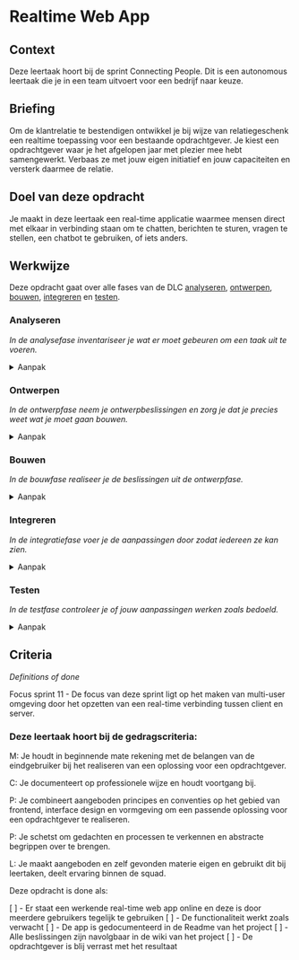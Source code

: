 # Realtime Web App

## Context

Deze leertaak hoort bij de sprint Connecting People. Dit is een autonomous leertaak die je in een team uitvoert voor een bedrijf naar keuze.

## Briefing

Om de klantrelatie te bestendigen ontwikkel je bij wijze van relatiegeschenk een realtime toepassing voor een bestaande opdrachtgever. Je kiest een opdrachtgever waar je het afgelopen jaar met plezier mee hebt samengewerkt. Verbaas ze met jouw eigen initiatief en jouw capaciteiten en versterk daarmee de relatie.

## Doel van deze opdracht

Je maakt in deze leertaak een real-time applicatie waarmee mensen direct met elkaar in verbinding staan om te chatten, berichten te sturen, vragen te stellen, een chatbot te gebruiken, of iets anders.

## Werkwijze

Deze opdracht gaat over alle fases van de DLC [analyseren](#analyseren), [ontwerpen](#ontwerpen), [bouwen](#bouwen), [integreren](#integreren) en [testen](#testen).

### Analyseren

_In de analysefase inventariseer je wat er moet gebeuren om een taak uit te voeren._

<details>
<summary>Aanpak</summary>

1. Houdt een brainstorm over het te realiseren realtime product
2. Maak een morphological chart om systematisch ideeën te genereren
3. Zorg dat je tenminste 10 ideeën hebt verzamelt voor je verder gaat.

</details>

### Ontwerpen

_In de ontwerpfase neem je ontwerpbeslissingen en zorg je dat je precies weet wat je moet gaan bouwen._

<details>
<summary>Aanpak</summary>

1. Kies onderbouwd een van de ideeën en maak daar een ontwerp voor
2. Begin met het schetsen van wireframes, check die bij een docent en verbeter ze.
3. Werk jouw wireframes uit in figma en link ze aan elkaar zodat een wireflow ontstaat.
4. Maak de schematische weergave van de state van jouw applicatie in een process-flow.
5. Laat zien welke socket verbindingen gelegd worden in een data-lifecycle diagram.

</details>

### Bouwen

_In de bouwfase realiseer je de beslissingen uit de ontwerpfase._

<details>
<summary>Aanpak</summary>

1. Initialiseer een node/express/ejs omgeving en installeer socket.io
2. Zorg dat er serverside en client-side naar basis events geluisterd wordt.
3. Implementeer in kleine stapjes de functionaliteit voor jouw toepassing. Deel als het nodig is de stapjes in met behulp van een docent.

</details>

### Integreren

_In de integratiefase voer je de aanpassingen door zodat iedereen ze kan zien._

<details>
<summary>Aanpak</summary>

1. Integreer jouw real-time web app in de bestaande website van de opdrachtgever (kopieer een losse webpagina op Github) zodat duidelijk wordt hoe jouw toepassing geïntegreerd kan worden.
2. Publiceer jouw project via bijv. Vercel of Heroku

</details>

### Testen

_In de testfase controleer je of jouw aanpassingen werken zoals bedoeld._

<details>
<summary>Aanpak</summary>

1. Test jouw toepassing zorgvuldig
2. Presenteer jouw relatiegeschenk aan de opdrachtgever.

</details>

## Criteria

_Definitions of done_

Focus sprint 11 - De focus van deze sprint ligt op het maken van multi-user omgeving door het opzetten van een real-time verbinding tussen client en server.

### Deze leertaak hoort bij de gedragscriteria:

M: Je houdt in beginnende mate rekening met de belangen van de eindgebruiker bij het realiseren van een oplossing voor een opdrachtgever.

C: Je documenteert op professionele wijze en houdt voortgang bij.

P: Je combineert aangeboden principes en conventies op het gebied van frontend, interface design en vormgeving om een passende oplossing voor een opdrachtgever te realiseren.

P: Je schetst om gedachten en processen te verkennen en abstracte begrippen over te brengen.

L: Je maakt aangeboden en zelf gevonden materie eigen en gebruikt dit bij leertaken, deelt ervaring binnen de squad.

Deze opdracht is done als:

[ ] - Er staat een werkende real-time web app online en deze is door meerdere gebruikers tegelijk te gebruiken
[ ] - De functionaliteit werkt zoals verwacht
[ ] - De app is gedocumenteerd in de Readme van het project
[ ] - Alle beslissingen zijn navolgbaar in de wiki van het project
[ ] - De opdrachtgever is blij verrast met het resultaat
